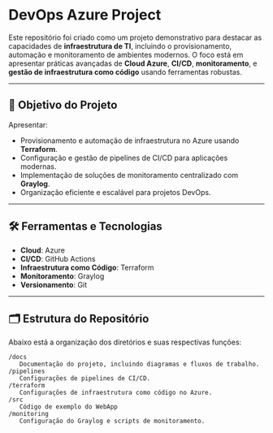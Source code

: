 # DevOps Azure Project

Este repositório foi criado como um projeto demonstrativo para destacar as capacidades de **infraestrutura de TI**, incluindo o provisionamento, automação e monitoramento de ambientes modernos. O foco está em apresentar práticas avançadas de **Cloud Azure**, **CI/CD**, **monitoramento**, e **gestão de infraestrutura como código** usando ferramentas robustas.

---

## 🎯 **Objetivo do Projeto**

Apresentar:

- Provisionamento e automação de infraestrutura no Azure usando **Terraform**.
- Configuração e gestão de pipelines de CI/CD para aplicações modernas.
- Implementação de soluções de monitoramento centralizado com **Graylog**.
- Organização eficiente e escalável para projetos DevOps.

---

## 🛠️ **Ferramentas e Tecnologias**

- **Cloud**: Azure
- **CI/CD**: GitHub Actions
- **Infraestrutura como Código**: Terraform
- **Monitoramento**: Graylog
- **Versionamento**: Git

---

## 🗂️ **Estrutura do Repositório**

Abaixo está a organização dos diretórios e suas respectivas funções:

```plaintext
/docs
   Documentação do projeto, incluindo diagramas e fluxos de trabalho.
/pipelines
   Configurações de pipelines de CI/CD.
/terraform
   Configurações de infraestrutura como código no Azure.
/src
   Código de exemplo do WebApp
/monitoring
   Configuração do Graylog e scripts de monitoramento.
```

